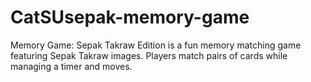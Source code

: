 # CatSUsepak-memory-game
Memory Game: Sepak Takraw Edition is a fun memory matching game featuring Sepak Takraw images. Players match pairs of cards while managing a timer and moves.
